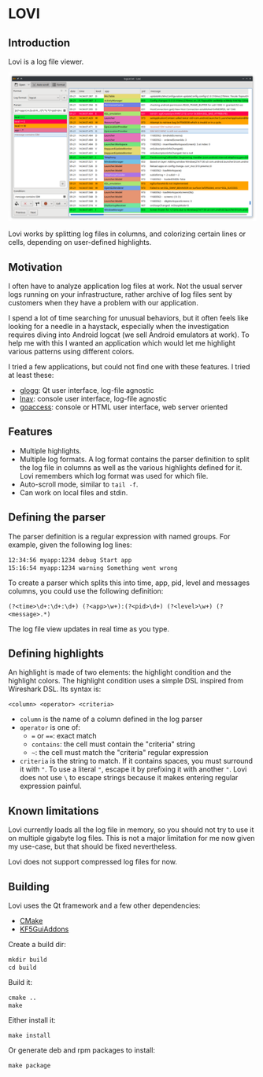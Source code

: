 # LOVI

## Introduction

Lovi is a log file viewer.

![Screenshot](screenshot.png)

Lovi works by splitting log files in columns, and colorizing certain lines or cells, depending on user-defined highlights.

## Motivation

I often have to analyze application log files at work. Not the usual server logs running on your infrastructure, rather archive of log files sent by customers when they have a problem with our application.

I spend a lot of time searching for unusual behaviors, but it often feels like looking for a needle in a haystack, especially when the investigation requires diving into Android logcat (we sell Android emulators at work). To help me with this I wanted an application which would let me highlight various patterns using different colors.

I tried a few applications, but could not find one with these features. I tried at least these:

- [glogg](http://glogg.bonnefon.org/): Qt user interface, log-file agnostic
- [lnav](https://lnav.org/): console user interface, log-file agnostic
- [goaccess](https://goaccess.io/): console or HTML user interface, web server oriented

## Features

- Multiple highlights.
- Multiple log formats. A log format contains the parser definition to split the log file in columns as well as the various highlights defined for it. Lovi remembers which log format was used for which file.
- Auto-scroll mode, similar to `tail -f`.
- Can work on local files and stdin.

## Defining the parser

The parser definition is a regular expression with named groups. For example, given the following log lines:

```
12:34:56 myapp:1234 debug Start app
15:16:54 myapp:1234 warning Something went wrong
```

To create a parser which splits this into time, app, pid, level and messages columns, you could use the following definition:

```
(?<time>\d+:\d+:\d+) (?<app>\w+):(?<pid>\d+) (?<level>\w+) (?<message>.*)
```

The log file view updates in real time as you type.

## Defining highlights

An highlight is made of two elements: the highlight condition and the highlight colors. The highlight condition uses a simple DSL inspired from Wireshark DSL. Its syntax is:

```
<column> <operator> <criteria>
```

- `column` is the name of a column defined in the log parser
- `operator` is one of:
	- `=` or `==`: exact match
	- `contains`: the cell must contain the "criteria" string
	- `~`: the cell must match the "criteria" regular expression
- `criteria` is the string to match. If it contains spaces, you must surround it with `"`. To use a literal `"`, escape it by prefixing it with another `"`. Lovi does not use `\` to escape strings because it makes entering regular expression painful.

## Known limitations

Lovi currently loads all the log file in memory, so you should not try to use it on multiple gigabyte log files. This is not a major limitation for me now given my use-case, but that should be fixed nevertheless.

Lovi does not support compressed log files for now.

## Building

Lovi uses the Qt framework and a few other dependencies:

- [CMake](https://cmake.org)
- [KF5GuiAddons](https://download.kde.org)

Create a build dir:

```
mkdir build
cd build
```

Build it:

```
cmake ..
make
```

Either install it:

```
make install
```

Or generate deb and rpm packages to install:

```
make package
```
